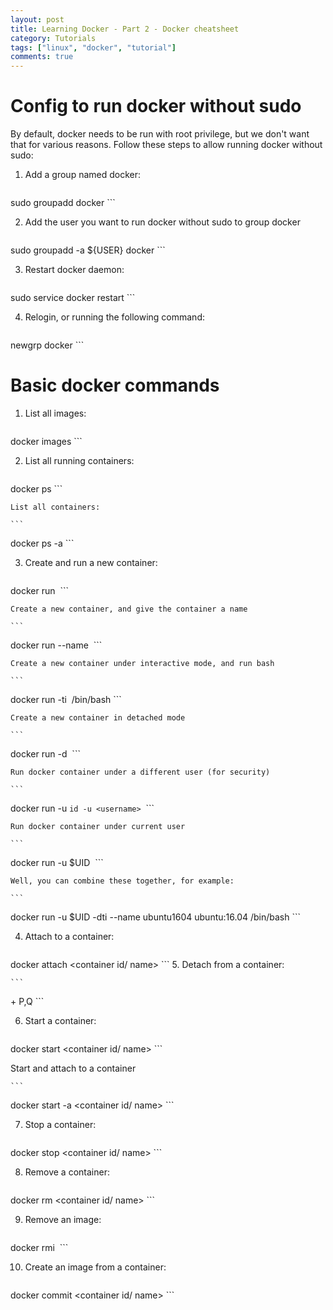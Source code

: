 ```yaml
---
layout: post
title: Learning Docker - Part 2 - Docker cheatsheet
category: Tutorials
tags: ["linux", "docker", "tutorial"]
comments: true
---
```


# Config to run docker without sudo

By default, docker needs to be run with root privilege, but we don't want that for various reasons. Follow these steps to allow running docker without sudo:

1. Add a group named docker:

    ```
sudo groupadd docker
    ```

2. Add the user you want to run docker without sudo to group docker

    ```
sudo groupadd -a ${USER} docker
    ```

3. Restart docker daemon:

    ```
sudo service docker restart
    ```

4. Relogin, or running the following command:

    ```
newgrp docker
    ```

# Basic docker commands

1. List all images:

    ```
docker images
    ```

2. List all running containers:

    ```
docker ps
    ```

    List all containers:

    ```
docker ps -a
    ```

3. Create and run a new container:

    ```
docker run <image name>
    ```

    Create a new container, and give the container a name

    ```
docker run --name <container name> <image name>
    ```

    Create a new container under interactive mode, and run bash

    ```
docker run -ti <image name> /bin/bash
    ```

    Create a new container in detached mode

    ```
docker run -d <image name>
    ```

    Run docker container under a different user (for security)

    ```
docker run -u `id -u <username>` <image name>
    ```

    Run docker container under current user

    ```
docker run -u $UID <image name>
    ```

    Well, you can combine these together, for example:

    ```
docker run -u $UID -dti --name ubuntu1604 ubuntu:16.04 /bin/bash
    ```

4. Attach to a container:

    ```
docker attach <container id/ name>
    ```
5. Detach from a container:

    ```
<Ctrl> + P,Q
    ```

6. Start a container:

    ```
docker start <container id/ name>
    ```

Start and attach to a container

    ```
docker start -a <container id/ name>
    ```

7. Stop a container:

    ```
docker stop <container id/ name>
    ```

8. Remove a container:

    ```
docker rm <container id/ name>
    ```

9. Remove an image:

    ```
docker rmi <image name>
    ```

10. Create an image from a container:

    ```
docker commit <container id/ name> <new image name>
    ```
